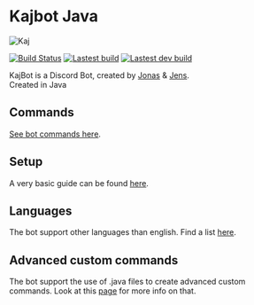 # Kajbot Java
![Kaj](https://avatars0.githubusercontent.com/u/37408794?s=400&u=45274bd3f9a554a4a28aed9df9a51f9515f9f679&v=4)

[![Build Status](https://jenkins.jensz12.com/buildStatus/icon?job=Kajbot-Discord)](https://jenkins.jensz12.com/job/Kajbot-Discord/)
[![Lastest build](https://jenkins.jensz12.com/job/Kajbot-Discord/badge/icon?subject=Download&status=latest%20build&color=darkturquoise)](https://jenkins.jensz12.com/job/Kajbot-Discord/lastSuccessfulBuild/deployedArtifacts/download/artifact.1/)
[![Lastest dev build](https://jenkins.jensz12.com/job/Kajbot-Discord/badge/icon?subject=Download&status=latest%20build&color=darkturquoise)](https://jenkins.jensz12.com/job/Kajbot-Discord-Dev/lastSuccessfulBuild/deployedArtifacts/download/artifact.1/)


KajBot is a Discord Bot, created by [Jonas](https://twitter.com/minemand) & [Jens](https://twitter.com/jensz12).\
Created in Java

## Commands
[See bot commands here](https://github.com/KajBot/Kajbot-java/wiki/Commands).

## Setup

A very basic guide can be found [here](https://github.com/KajBot/Kajbot-java/wiki/Setup).

## Languages

The bot support other languages than english. Find a list [here](https://github.com/KajBot/Kajbot-java/wiki/Languages).

## Advanced custom commands

The bot support the use of .java files to create advanced custom commands. Look at this [page](https://github.com/KajBot/Kajbot-java/wiki/Advanced-Custom-Command-Example) for more info on that.
